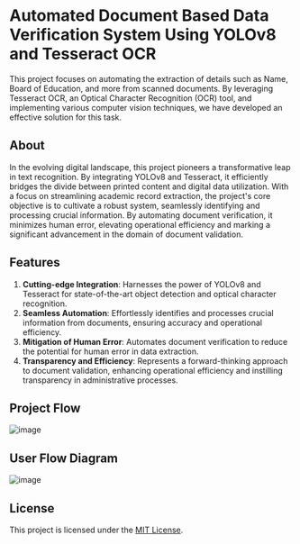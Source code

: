 # Automated Document Based Data Verification System Using YOLOv8 and Tesseract OCR
This project focuses on automating the extraction of details such as Name, Board of Education, and more from scanned documents. By leveraging Tesseract OCR, an Optical Character Recognition (OCR) tool, and implementing various computer vision techniques, we have developed an effective solution for this task.

## About
In the evolving digital landscape, this project pioneers a transformative leap in text recognition. By integrating YOLOv8 and Tesseract, it efficiently bridges the divide between printed content and digital data utilization. With a focus on streamlining academic record extraction, the project's core objective is to cultivate a robust system, seamlessly identifying and processing crucial information. By automating document verification, it minimizes human error, elevating operational efficiency and marking a significant advancement in the domain of document validation.

## Features
1. **Cutting-edge Integration**: Harnesses the power of YOLOv8 and Tesseract for state-of-the-art object detection and optical character recognition.
2. **Seamless Automation**: Effortlessly identifies and processes crucial information from documents, ensuring accuracy and operational efficiency.
3. **Mitigation of Human Error**: Automates document verification to reduce the potential for human error in data extraction.
4. **Transparency and Efficiency**: Represents a forward-thinking approach to document validation, enhancing operational efficiency and instilling transparency in administrative processes.

## Project Flow
![image](https://github.com/ShafeeqAhamedS/Automated-Document-Based-Data-Verification-System-Using-YOLOv8-and-Tesseract-OCR/assets/93427237/63facaf4-6915-475e-a52d-80836c4bc6e0)

## User Flow Diagram
![image](https://github.com/ShafeeqAhamedS/Automated-Document-Based-Data-Verification-System-Using-YOLOv8-and-Tesseract-OCR/assets/93427237/c04d5f00-5640-436e-8e1c-3550faf50774)

## License
This project is licensed under the <a href="./LICENSE">MIT License</a>.
